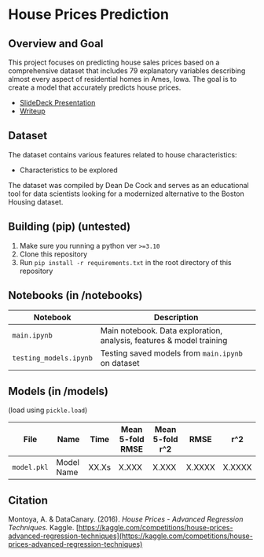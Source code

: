 # House Prices Prediction

## Overview and Goal 
This project focuses on predicting house sales prices based on a comprehensive dataset that includes 79 explanatory variables describing almost every aspect of residential homes in Ames, Iowa. The goal is to create a model that accurately predicts house prices.


- [SlideDeck Presentation]()
- [Writeup]()

## Dataset
The dataset contains various features related to house characteristics:
- Characteristics to be explored

The dataset was compiled by Dean De Cock and serves as an educational tool for data scientists looking for a modernized alternative to the Boston Housing dataset.

## Building (pip) (untested)

1. Make sure you running a python ver `>=3.10`
2. Clone this repository
3. Run `pip install -r requirements.txt` in the root directory of this repository

## Notebooks (in /notebooks)

| Notebook               | Description                                                                      |
| ---------------------- | -------------------------------------------------------------------------------- |
| `main.ipynb`           | Main notebook. Data exploration, analysis, features & model training             |
| `testing_models.ipynb` | Testing saved models from `main.ipynb` on dataset                                |


## Models (in /models) 
(load using `pickle.load`)

| File                    | Name                              | Time     | Mean 5-fold RMSE | Mean 5-fold r^2 | RMSE   | r^2    |
| ----------------------- | --------------------------------- | -------- | ---------------- | --------------- | ------ | ------ |
| `model.pkl`     | Model Name           | XX.Xs    | X.XXX           | X.XXX          | X.XXXX | X.XXXX |



## Citation
Montoya, A. & DataCanary. (2016). *House Prices - Advanced Regression Techniques*. Kaggle. [https://kaggle.com/competitions/house-prices-advanced-regression-techniques](https://kaggle.com/competitions/house-prices-advanced-regression-techniques)
